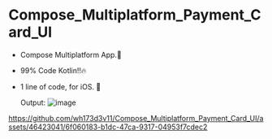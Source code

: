 # Compose_Multiplatform_Payment_Card_UI

* Compose Multiplatform App.🤩
* 99% Code Kotlin!!🔥
* 1 line of code, for iOS. 🚀

  Output:
  ![image](https://github.com/wh173d3v11/Compose_Multiplatform_Payment_Card_UI/assets/46423041/991e3e9f-fd23-4368-8e74-8c46b2a9f221)


https://github.com/wh173d3v11/Compose_Multiplatform_Payment_Card_UI/assets/46423041/6f060183-b1dc-47ca-9317-04953f7cdec2

